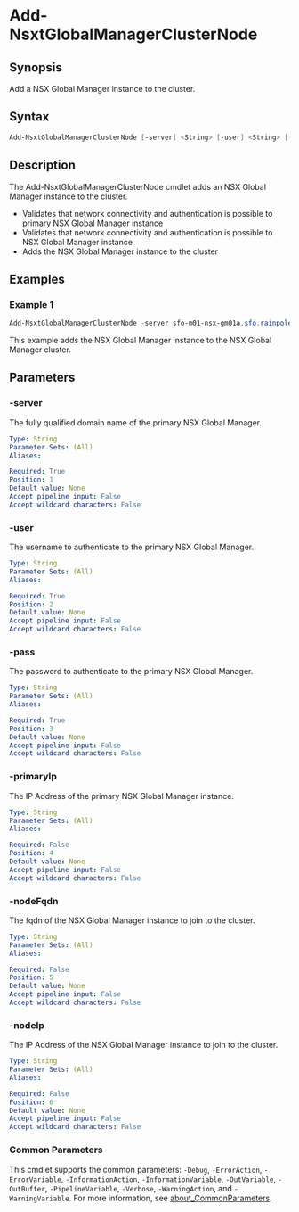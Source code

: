 # Add-NsxtGlobalManagerClusterNode

## Synopsis

Add a NSX Global Manager instance to the cluster.

## Syntax

```powershell
Add-NsxtGlobalManagerClusterNode [-server] <String> [-user] <String> [-pass] <String> [[-primaryIp] <String>] [[-nodeFqdn] <String>] [[-nodeIp] <String>] [<CommonParameters>]
```

## Description

The Add-NsxtGlobalManagerClusterNode cmdlet adds an NSX Global Manager instance to the cluster.

- Validates that network connectivity and authentication is possible to primary NSX Global Manager instance
- Validates that network connectivity and authentication is possible to NSX Global Manager instance
- Adds the NSX Global Manager instance to the cluster

## Examples

### Example 1

```powershell
Add-NsxtGlobalManagerClusterNode -server sfo-m01-nsx-gm01a.sfo.rainpole.io -user admin -pass VMw@re1!VMw@re1! -primaryIp 10.11.10.82 -nodeFqdn sfo-m01-nsx-gm01b.sfo.rainpole.io -nodeIp 10.11.10.83
```

This example adds the NSX Global Manager instance to the NSX Global Manager cluster.

## Parameters

### -server

The fully qualified domain name of the primary NSX Global Manager.

```yaml
Type: String
Parameter Sets: (All)
Aliases:

Required: True
Position: 1
Default value: None
Accept pipeline input: False
Accept wildcard characters: False
```

### -user

The username to authenticate to the primary NSX Global Manager.

```yaml
Type: String
Parameter Sets: (All)
Aliases:

Required: True
Position: 2
Default value: None
Accept pipeline input: False
Accept wildcard characters: False
```

### -pass

The password to authenticate to the primary NSX Global Manager.

```yaml
Type: String
Parameter Sets: (All)
Aliases:

Required: True
Position: 3
Default value: None
Accept pipeline input: False
Accept wildcard characters: False
```

### -primaryIp

The IP Address of the primary NSX Global Manager instance.

```yaml
Type: String
Parameter Sets: (All)
Aliases:

Required: False
Position: 4
Default value: None
Accept pipeline input: False
Accept wildcard characters: False
```

### -nodeFqdn

The fqdn of the NSX Global Manager instance to join to the cluster.

```yaml
Type: String
Parameter Sets: (All)
Aliases:

Required: False
Position: 5
Default value: None
Accept pipeline input: False
Accept wildcard characters: False
```

### -nodeIp

The IP Address of the NSX Global Manager instance to join to the cluster.

```yaml
Type: String
Parameter Sets: (All)
Aliases:

Required: False
Position: 6
Default value: None
Accept pipeline input: False
Accept wildcard characters: False
```

### Common Parameters

This cmdlet supports the common parameters: `-Debug`, `-ErrorAction`, `-ErrorVariable`, `-InformationAction`, `-InformationVariable`, `-OutVariable`, `-OutBuffer`, `-PipelineVariable`, `-Verbose`, `-WarningAction`, and `-WarningVariable`. For more information, see [about_CommonParameters](http://go.microsoft.com/fwlink/?LinkID=113216).
